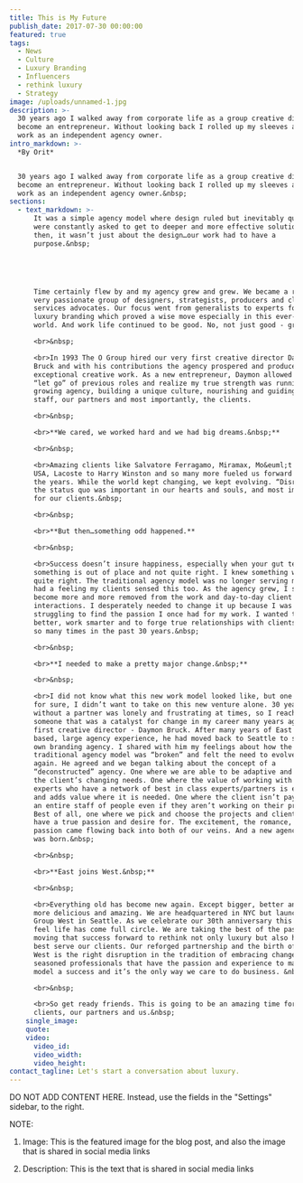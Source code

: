 ```yaml
---
title: This is My Future
publish_date: 2017-07-30 00:00:00
featured: true
tags:
  - News
  - Culture
  - Luxury Branding
  - Influencers
  - rethink luxury
  - Strategy
image: /uploads/unnamed-1.jpg
description: >-
  30 years ago I walked away from corporate life as a group creative director to
  become an entrepreneur. Without looking back I rolled up my sleeves and got to
  work as an independent agency owner.
intro_markdown: >-
  *By Orit*


  30 years ago I walked away from corporate life as a group creative director to
  become an entrepreneur. Without looking back I rolled up my sleeves and got to
  work as an independent agency owner.&nbsp;
sections:
  - text_markdown: >-
      It was a simple agency model where design ruled but inevitably questions
      were constantly asked to get to deeper and more effective solutions. Even
      then, it wasn’t just about the design…our work had to have a
      purpose.&nbsp;





      Time certainly flew by and my agency grew and grew. We became a robust and
      very passionate group of designers, strategists, producers and client
      services advocates. Our focus went from generalists to experts focused on
      luxury branding which proved a wise move especially in this ever-changing
      world. And work life continued to be good. No, not just good - great.

      <br>&nbsp;

      <br>In 1993 The O Group hired our very first creative director Daymon
      Bruck and with his contributions the agency prospered and produced
      exceptional creative work. As a new entrepreneur, Daymon allowed me to
      “let go” of previous roles and realize my true strength was running a
      growing agency, building a unique culture, nourishing and guiding my
      staff, our partners and most importantly, the clients.

      <br>&nbsp;

      <br>**We cared, we worked hard and we had big dreams.&nbsp;**

      <br>&nbsp;

      <br>Amazing clients like Salvatore Ferragamo, Miramax, Mo&euml;t Hennessy
      USA, Lacoste to Harry Winston and so many more fueled us forward through
      the years. While the world kept changing, we kept evolving. “Disrupting”
      the status quo was important in our hearts and souls, and most importantly
      for our clients.&nbsp;

      <br>&nbsp;

      <br>**But then…something odd happened.**

      <br>&nbsp;

      <br>Success doesn’t insure happiness, especially when your gut tells you
      something is out of place and not quite right. I knew something was not
      quite right. The traditional agency model was no longer serving me, and I
      had a feeling my clients sensed this too. As the agency grew, I started to
      become more and more removed from the work and day-to-day client
      interactions. I desperately needed to change it up because I was
      struggling to find the passion I once had for my work. I wanted to work
      better, work smarter and to forge true relationships with clients as I had
      so many times in the past 30 years.&nbsp;

      <br>&nbsp;

      <br>**I needed to make a pretty major change.&nbsp;**

      <br>&nbsp;

      <br>I did not know what this new work model looked like, but one thing was
      for sure, I didn’t want to take on this new venture alone. 30 years
      without a partner was lonely and frustrating at times, so I reached out to
      someone that was a catalyst for change in my career many years ago, my
      first creative director - Daymon Bruck. After many years of East Coast
      based, large agency experience, he had moved back to Seattle to start his
      own branding agency. I shared with him my feelings about how the
      traditional agency model was “broken” and felt the need to evolve once
      again. He agreed and we began talking about the concept of a
      “deconstructed” agency. One where we are able to be adaptive and agile to
      the client’s changing needs. One where the value of working with seasoned
      experts who have a network of best in class experts/partners is exciting
      and adds value where it is needed. One where the client isn’t paying for
      an entire staff of people even if they aren’t working on their project.
      Best of all, one where we pick and choose the projects and clients that WE
      have a true passion and desire for. The excitement, the romance, the
      passion came flowing back into both of our veins. And a new agency model
      was born.&nbsp;

      <br>&nbsp;

      <br>**East joins West.&nbsp;**

      <br>&nbsp;

      <br>Everything old has become new again. Except bigger, better and even
      more delicious and amazing. We are headquartered in NYC but launched O
      Group West in Seattle. As we celebrate our 30th anniversary this year, I
      feel life has come full circle. We are taking the best of the past and
      moving that success forward to rethink not only luxury but also how to
      best serve our clients. Our reforged partnership and the birth of O Group
      West is the right disruption in the tradition of embracing change. We are
      seasoned professionals that have the passion and experience to make this
      model a success and it’s the only way we care to do business. &nbsp;&nbsp;

      <br>&nbsp;

      <br>So get ready friends. This is going to be an amazing time for our
      clients, our partners and us.&nbsp;
    single_image:
    quote:
    video:
      video_id:
      video_width:
      video_height:
contact_tagline: Let's start a conversation about luxury.
---
```


DO NOT ADD CONTENT HERE. Instead, use the fields in the "Settings" sidebar, to the right.

NOTE:

1. Image: This is the featured image for the blog post, and also the image that is shared in social media links

2. Description: This is the text that is shared in social media links